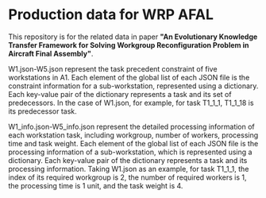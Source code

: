 # Production data for WRP AFAL

This repository is for the related data in paper **"An Evolutionary Knowledge Transfer Framework for Solving Workgroup Reconfiguration Problem in Aircraft Final Assembly"**.

W1.json-W5.json represent the task precedent constraint of five workstations in A1. Each element of the global list of each JSON file is the constraint information for a sub-workstation, represented using a dictionary. Each key-value pair of the dictionary represents a task and its set of predecessors. In the case of W1.json, for example, for task T1_1_1, T1_1_18 is its predecessor task.

W1_info.json-W5_info.json represent the detailed processing information of each workstation task, including workgroup, number of workers, processing time and task weight. Each element of the global list of each JSON file is the processing information of a sub-workstation, which is represented using a dictionary. Each key-value pair of the dictionary represents a task and its processing information. Taking W1.json as an example, for task T1_1_1, the index of its required workgroup is 2, the number of required workers is 1, the processing time is 1 unit, and the task weight is 4.
